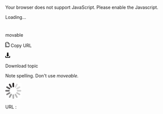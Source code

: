 Your browser does not support JavaScript. Please enable the Javascript.

Loading...

# 

movable

![Copy URL](movable_files/Copy.png)
Copy URL

![Download](movable_files/Download.png)

Download topic

Note spelling. Don't use *moveable.*

![In progress](movable_files/activity-large.gif)

URL :
